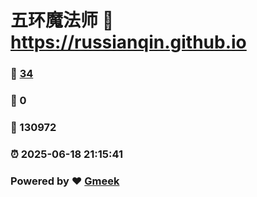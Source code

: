 # 五环魔法师 :link: https://russianqin.github.io 
### :page_facing_up: [34](https://russianqin.github.io/tag.html) 
### :speech_balloon: 0 
### :hibiscus: 130972 
### :alarm_clock: 2025-06-18 21:15:41 
### Powered by :heart: [Gmeek](https://github.com/Meekdai/Gmeek)
